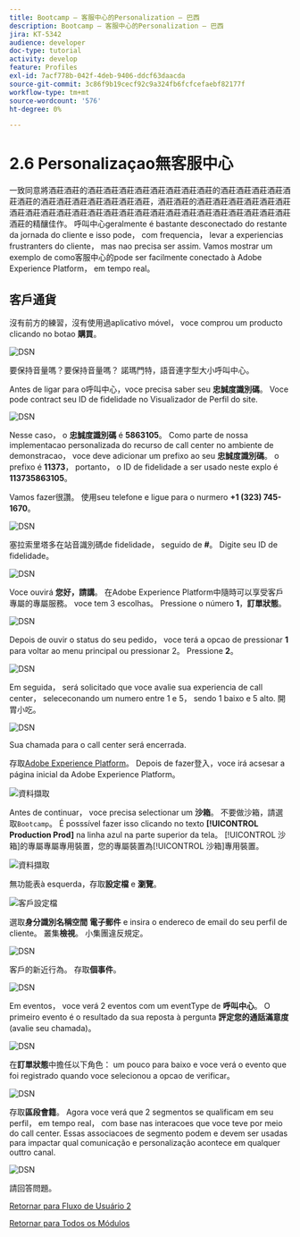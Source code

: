 ```yaml
---
title: Bootcamp — 客服中心的Personalization — 巴西
description: Bootcamp — 客服中心的Personalization — 巴西
jira: KT-5342
audience: developer
doc-type: tutorial
activity: develop
feature: Profiles
exl-id: 7acf778b-042f-4deb-9406-ddcf63daacda
source-git-commit: 3c86f9b19cecf92c9a324fb6fcfcefaebf82177f
workflow-type: tm+mt
source-wordcount: '576'
ht-degree: 0%

---
```


# 2.6 Personalizaçao無客服中心

一致同意將酒莊酒莊的酒莊酒莊酒莊酒莊酒莊酒莊酒莊酒莊的酒莊酒莊酒莊酒莊酒莊酒莊的酒莊酒莊酒莊酒莊酒莊酒莊酒莊，酒莊酒莊的酒莊酒莊酒莊酒莊酒莊酒莊酒莊酒莊酒莊酒莊酒莊酒莊酒莊酒莊酒莊酒莊酒莊酒莊酒莊酒莊酒莊酒莊酒莊酒莊酒莊的精釀佳作。 呼叫中心geralmente é bastante desconectado do restante da jornada do cliente e isso pode， com frequencia， levar a experiencias frustranters do cliente， mas nao precisa ser assim. Vamos mostrar um exemplo de como客服中心的pode ser facilmente conectado à Adobe Experience Platform， em tempo real。

## 客戶通貨

沒有前方的練習，沒有使用過aplicativo móvel， voce comprou um producto clicando no botao **購買**。

![DSN](./images/app20.png)

要保持音量嗎？要保持音量嗎？ 諾瑪門特，語音連字型大小呼叫中心。

Antes de ligar para o呼叫中心，voce precisa saber seu **忠誠度識別碼**。 Voce pode contract seu ID de fidelidade no Visualizador de Perfil do site.

![DSN](./images/cc1.png)

Nesse caso， o **忠誠度識別碼** é **5863105**。 Como parte de nossa implementacao personalizada do recurso de call center no ambiente de demonstracao， voce deve adicionar um prefixo ao seu **忠誠度識別碼**。 o prefixo é **11373**， portanto， o ID de fidelidade a ser usado neste explo é **113735863105**。

Vamos fazer很讚。 使用seu telefone e ligue para o nurmero **+1 (323) 745-1670**。

![DSN](./images/cc2.png)

塞拉索里塔多在站音識別碼de fidelidade， seguido de **#**。 Digite seu ID de fidelidade。

![DSN](./images/cc3.png)

Voce ouvirá **您好，請講**。 在Adobe Experience Platform中隨時可以享受客戶專屬的專屬服務。 voce tem 3 escolhas。 Pressione o número **1**，**訂單狀態**。

![DSN](./images/cc4.png)

Depois de ouvir o status do seu pedido， voce terá a opcao de pressionar **1** para voltar ao menu principal ou pressionar 2。 Pressione **2**。

![DSN](./images/cc5.png)

Em seguida， será solicitado que voce avalie sua experiencia de call center， selececonando um numero entre 1 e 5， sendo 1 baixo e 5 alto. 開胃小吃。

![DSN](./images/cc6.png)

Sua chamada para o call center será encerrada.

存取[Adobe Experience Platform](https://experience.adobe.com/platform)。 Depois de fazer登入，voce irá acsesar a página inicial da Adobe Experience Platform。

![資料擷取](./images/home.png)

Antes de continuar， voce precisa selectionar um **沙箱**。 不要做沙箱，請選取``Bootcamp``。 É posssível fazer isso clicando no texto **[!UICONTROL Production Prod]** na linha azul na parte superior da tela。 [!UICONTROL 沙箱]的專屬專屬專用裝置，您的專屬裝置為[!UICONTROL 沙箱]專用裝置。

![資料擷取](./images/sb1.png)

無功能表à esquerda，存取&#x200B;**設定檔** e **瀏覽**。

![客戶設定檔](./images/homemenu.png)

選取&#x200B;**身分識別名稱空間** **電子郵件** e insira o endereco de email do seu perfil de cliente。 叢集&#x200B;**檢視**。 小集團違反規定。

![DSN](./images/cc7.png)

客戶的新近行為。 存取&#x200B;**個事件**。

![DSN](./images/cc8.png)

Em eventos， voce verá 2 eventos com um eventType de **呼叫中心**。 O primeiro evento é o resultado da sua reposta à pergunta **評定您的通話滿意度** (avalie seu chamada)。

![DSN](./images/cc9.png)

在&#x200B;**訂單狀態**&#x200B;中擔任以下角色： um pouco para baixo e voce verá o evento que foi registrado quando voce selecionou a opcao de verificar。

![DSN](./images/cc10.png)

存取&#x200B;**區段會籍**。 Agora voce verá que 2 segmentos se qualificam em seu perfil， em tempo real， com base nas interacoes que voce teve por meio do call center. Essas associacoes de segmento podem e devem ser usadas para impactar qual comunicação e personalização acontece em qualquer outtro canal.

![DSN](./images/cc11.png)

請回答問題。

[Retornar para Fluxo de Usuário 2](./uc2.md)

[Retornar para Todos os Módulos](../../overview.md)
